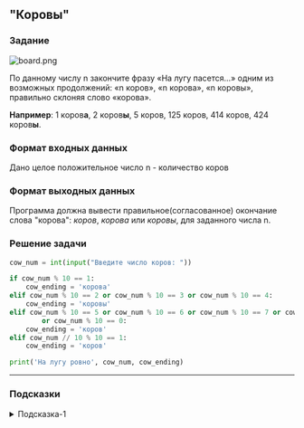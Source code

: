 ## "Коровы"

### Задание

![board.png](img/cow2.gif) 

По данному числу n закончите фразу «На лугу пасется...» одним из возможных продолжений:
 «n коров», «n корова», «n коровы», правильно склоняя слово «корова».

**Например**: 1 коров**а**, 2 коров**ы**, 5 коров, 125 коров, 414 коров, 424 коров**ы**.

### Формат входных данных

Дано целое положительное число n - количество коров

### Формат выходных данных

Программа должна вывести правильное(согласованное) окончание слова "корова": 
_коров_, _корова_ или _коровы_, для заданного числа n.

### Решение задачи

```python
cow_num = int(input("Введите число коров: "))

if cow_num % 10 == 1:
    cow_ending = 'корова'
elif cow_num % 10 == 2 or cow_num % 10 == 3 or cow_num % 10 == 4:
    cow_ending = 'коровы'
elif cow_num % 10 == 5 or cow_num % 10 == 6 or cow_num % 10 == 7 or cow_num % 10 == 8 or cow_num % 10 == 9 \
        or cow_num % 10 == 0:
    cow_ending = 'коров'
elif cow_num // 10 % 10 == 1:
    cow_ending = 'коров'

print('На лугу ровно', cow_num, cow_ending)
```

---
### Подсказки

<details>
<summary>Подсказка-1</summary>
Возьмите листок бумаги и выписывайте все согласования: <br>
<i>1 корова</i> <br>
<i>2, 3, 4 коровы</i> <br>
<i>5 коров</i><br>
... <br>
пока не найдете закономерность.
</details>
